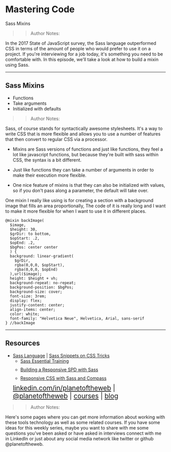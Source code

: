 <!-- .slide: data-state="title" -->

# Mastering Code
Sass Mixins

> > Author Notes:

In the 2017 State of JavaScript survey, the Sass language outperformed CSS in terms of the amount of people who would prefer to use it on a project. If you're interviewing for a job today, it's something you need to be comfortable with. In this episode, we'll take a look at how to build a mixin using Sass.

---

## Sass Mixins


- Functions
- Take arguments
- Initialized with defaults

> > Author Notes:

Sass, of course stands for syntactically awesome stylesheets. It's a way to write CSS that is more flexible and allows you to use a number of features that then convert to regular CSS via a processor.

- Mixins are Sass versions of functions and just like functions, they feel a lot like javascript functions, but because they're built with sass within CSS, the syntax is a bit different.

- Just like functions they can take a number of arguments in order to make their execution more flexible.

- One nice feature of mixins is that they can also be initialized with values, so if you don't pass along a parameter, the default will take over.

One mixin I really like using is for creating a section with a background image that fills an area proportionally, The code of it is really long and I want to make it more flexible for when I want to use it in different places.

```
@mixin backImage(
  $image,
  $height: 30,
  $grDir: to bottom,
  $opStart: .2,
  $opEnd: .2,
  $bgPos: center center
  ) {
  background: linear-gradient(
    $grDir,
    rgba(0,0,0, $opStart),
    rgba(0,0,0, $opEnd)
  ),url($image);
  height: $height + vh;
  background-repeat: no-repeat;
  background-position: $bgPos;
  background-size: cover;
  font-size: 3rem;
  display: flex;
  justify-content: center;
  align-items: center;
  color: white;
  font-family: "Helvetica Neue", Helvetica, Arial, sans-serif    
} //backImage
```

---
## Resources
<ul>
  <li><a href="http://sass-lang.com/">Sass Language</a> | <a href="https://css-tricks.com/snippets/sass/">Sass Snippets on CSS Tricks</a></li>
  <li style="list-style: none;">
    <ul>
      <li style="margin-bottom: 10px"><a href="https://www.linkedin.com/learning/sass-essential-training">Sass Essential Training</a></li>
      <li style="margin-bottom: 10px"><a href="https://www.linkedin.com/learning/building-a-responsive-single-page-design-with-sass">Building a Responsive SPD with Sass</a></li>
      <li style="margin-bottom: 10px"><a href="https://www.linkedin.com/learning/responsive-css-with-sass-and-compass">Responsive CSS with Sass and Compass</a></li>
    </ul>
  <li style="list-style: none; font-size: 1.3rem;"><a href="hhttps://www.linkedin.com/in/planetoftheweb">linkedin.com/in/planetoftheweb</a> | <a href="https://www.twitter.com/planetoftheweb">@planetoftheweb</a> | <a href="https://www.linkedin.com/learning/instructors/ray-villalobos">courses</a> | <a href="https://raybo.org">blog</a></li>
</ul>

> > Author Notes:

Here's some pages where you can get more information about working with these tools technology as well as some related courses. If you have some ideas for this weekly series, maybe you want to share with me some questions you've been asked or have asked in interviews connect with me in LinkedIn or just about any social media network like twitter or github @planetoftheweb.
